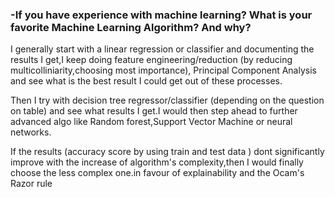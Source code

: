 ### -If you have experience with machine learning? What is your favorite Machine Learning Algorithm? And why?    
  I generally start with a linear regression or classifier and documenting the results I get,I keep doing feature engineering/reduction
  (by reducing multicolliniarity,choosing most importance),
  Principal Component Analysis and see what is the best result I could get out of these processes.
  
  Then I try with decision tree regressor/classifier (depending on the question on table) and see what results I get.I would then step 
  ahead to further advanced algo like Random forest,Support Vector Machine or neural networks.
  
  If the results (accuracy score by using train and test data ) dont significantly improve with the increase of algorithm's complexity,then 
  I would finally choose the less complex one.in favour of explainability and the Ocam's Razor rule
